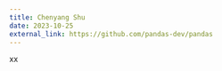 ```yaml
---
title: Chenyang Shu
date: 2023-10-25
external_link: https://github.com/pandas-dev/pandas
---
```


xx

<!--more-->
